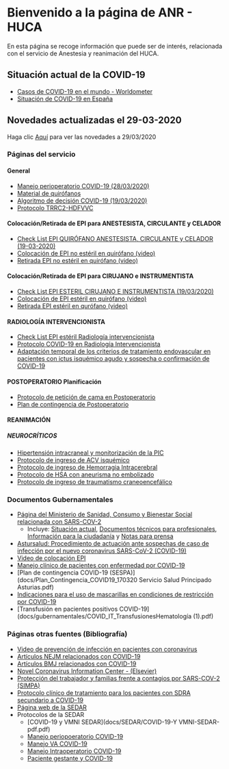 # Bienvenido a la página de ANR - HUCA

En esta página se recoge información que puede ser de interés, relacionada con el servicio de Anestesia y reanimación del HUCA.

## Situación actual de la COVID-19
* [Casos de COVID-19 en el mundo - Worldometer](https://www.worldometers.info/coronavirus/#countries)
* [Situación de COVID-19 en España](https://covid19.isciii.es/)

## Novedades actualizadas el 29-03-2020

Haga clic [Aquí](novedades.md) para ver las novedades a 29/03/2020


### Páginas del servicio

#### General
* [Manejo perioperatorio COVID-19 (28/03/2020)](https://drive.google.com/open?id=1FTGegycvAfEgzLARzSFwZvq_lbYCw7pF)
* [Material de quirófanos](docs/servicio/MATERALQUIROFANOS_COVID_19.docx)
* [Algoritmo de decisión COVID-19 (19/03/2020)](docs/servicio/ALGORITMO__de_decision_COVID_19__en_paciente_quirúrgico.docx)
* [Protocolo TRRC2-HDFVVC](https://drive.google.com/open?id=1GbMuLr06utrG-yH__TUAVzmxihlrtn4y)

#### Colocación/Retirada de EPI para **ANESTESISTA, CIRCULANTE y CELADOR**
  * [Check List EPI QUIRÓFANO ANESTESISTA, CIRCULANTE y CELADOR (19-03-2020)](docs/servicio/CHECK_LIST_EPI_quirófano_Anestesista_Circulante_y_Celador.docx)
  * [Colocación de EPI no estéril en quirófano (video)](https://youtu.be/NA2lnNf2GWM)
  * [Retirada EPI no estéril en quirófano (video)](https://youtu.be/gSMKlA2-Fm8)

#### Colocación/Retirada de EPI para **CIRUJANO e INSTRUMENTISTA**
  * [Check List EPI ESTERIL CIRUJANO E INSTRUMENTISTA (19/03/2020)](docs/servicio/CHECK_LIST_EPI_ESTERIL_cirujano_e_instrumentista_(1).docx)
  * [Colocación de EPI estéril en quirófano (video)](https://youtu.be/DcnsQFqQ9gU)
  * [Retirada EPI estéril en qurófano (video)](https://youtu.be/Ne4Ajs5auGU)

#### RADIOLOGÍA INTERVENCIONISTA
  * [Check List EPI estéril Radiología intervencionista](https://drive.google.com/open?id=1jjVka6drIJmI4gEXQgbpVr6fwt410Cim)
  * [Protocolo COVID-19 en Radiología Intervencionista](https://drive.google.com/open?id=1Sp4fw1apfP9KqtsrRH6OxMVlLS3CTYFI)
  * [Adaptación temporal de los criterios de tratamiento endovascular en pacientes con ictus isquémico agudo y sospecha o confirmación de COVID-19](https://drive.google.com/open?id=1caJQKOamMl776EUAORIhKP131d1yLXHH)
<!-- * [Manejo perioperatorio COVID-19 (19/03/2020)](docs/servicio/19_Marzo_Manejo_perioperatorio_COVID.pdf) -->

#### POSTOPERATORIO Planificación
  * [Protocolo de petición de cama en Postoperatorio](docs/POSTOPERATORO_protocolo_peticion_cama.docx)
  * [Plan de contingencia de Postoperatorio](https://drive.google.com/open?id=1hXh9hNBIF2Qym_J4q1NesUzMPFYF196r)
  
#### REANIMACIÓN
##### NEUROCRÍTICOS
  * [Hipertensión intracraneal y monitorización de la PIC](https://drive.google.com/open?id=1nLTCo8QojBAfJnt6CutSY9Il31dbOtWb)
  * [Protocolo de ingreso de ACV isquémico](https://drive.google.com/open?id=1m1NX40pZvTNRXXTWoVr6TWEhdajfQOSv)
  * [Protocolo de ingreso de Hemorragia Intracerebral](https://drive.google.com/open?id=10WVv4V9BllHO_UsUWq17iLfGsln8N_Ny)
  * [Protocolo de HSA con aneurisma no embolizado](https://drive.google.com/open?id=1_9F1eFoO8MJnJ5aT67qR8bG4n-qNgbgn)
  * [Protocolo de ingreso de traumatismo craneoencefálico](https://drive.google.com/open?id=1wtrx_Q3ydYRUS0yZQqnHbic-nQFi4lFb)
  

### Documentos Gubernamentales

* [Página del Ministerio de Sanidad, Consumo y Bienestar Social relacionada con SARS-COV-2](https://www.mscbs.gob.es/profesionales/saludPublica/ccayes/alertasActual/nCov-China/home.htm)
  * Incluye: [Situación actual](https://www.mscbs.gob.es/profesionales/saludPublica/ccayes/alertasActual/nCov-China/situacionActual.htm), [Documentos técnicos para profesionales](https://www.mscbs.gob.es/profesionales/saludPublica/ccayes/alertasActual/nCov-China/documentos.htm), [Información para la ciudadanía](https://www.mscbs.gob.es/profesionales/saludPublica/ccayes/alertasActual/nCov-China/ciudadania.htm) y [Notas para prensa](https://www.mscbs.gob.es/profesionales/cargarNotas.do)
* [Astursalud: Procedimiento de actuación ante sospechas de caso de infección por el nuevo coronavirus SARS-CoV-2 (COVID-19)](https://www.astursalud.es/en/noticias/-/noticias/procedimiento-de-actuacion-ante-sospechas-de-caso-de-infeccion-por-el-nuevo-coronavirus-2019-ncov-en-asturias)
* [Video de colocación EPI](https://www.youtube.com/watch?v=jjaJYRolrJo&feature=youtu.be)
* [Manejo clínico de pacientes con enfermedad por COVID-19](docs/Manejo-clínico-de-pacientes-con-enfermedad-por-COVID-19-MINISTERIO-SANIDA-pdf.pdf)
* [Plan de contingencia COVID-19 \(SESPA)](docs/Plan_Contingencia_COVID19_170320 Servicio Salud Principado Asturias.pdf)
* [Indicaciones para el uso de mascarillas en condiciones de restricción por COVID-19](docs/gubernamentales/COVID_19_MASCARILLAS_20200316_Ed1-MPSP.pdf)
* [Transfusión en pacientes positivos COVID-19](docs/gubernamentales/COVID_IT_TransfusionesHematología (1).pdf)

### Páginas otras fuentes (Bibliografía)

* [Video de prevención de infección en pacientes con coronavirus](https://www.youtube.com/watch?v=zh-0br7NrDY)
* [Artículos NEJM relacionados con COVID-19](https://www.nejm.org/coronavirus?cid=DM88311&bid=165326853)
* [Artículos BMJ relacionados con COVID-19](https://www.bmj.com/coronavirus?int_source=wisepops&int_medium=wisepops&int_campaign=DAA_CoronaVirus_Jan24)
* [Novel Coronavirus Information Center - (Elsevier)](https://www.elsevier.com/connect/coronavirus-information-center?utm_campaign=HS_20ES1738002_Professionals_CorporateComm_COVID19_Resources_PIF&utm_campaignPK=1681659956&utm_term=OP65731&utm_content=1681659958&utm_source=85&BID=1082604870&utm_medium=email&SIS_ID=-1)
* [Protección del trabajador y familias frente a contagios por SARS-COV-2 (SIMPA)](docs/PROTECCIÓN_DEL_TRABAJADOR.docx)
* [Protocolo clínico de tratamiento para los pacientes con SDRA secundario a COVID-19](https://drive.google.com/open?id=1ysUkBZrwUDyCk7xijqGLyKzuyuVDNU0G)
* [Página web de la SEDAR](https://sedar.es/index.php/agenda/noticias/webinars)
* Protocolos de la SEDAR
  * [COVID-19 y VMNI SEDAR](docs/SEDAR/COVID-19-Y VMNI-SEDAR-pdf.pdf)
  * [Manejo periopoeratorio COVID-19](docs/SEDAR/MANEJO-PERIOPERATORIO-COVID-19-SEDAR-pdf.pdf)
  * [Manejo VA COVID-19](docs/SEDAR/MANEJO-VA-COVID-19-SEDAR-pdf.pdf)
  * [Manejo Intraoperatorio COVID-19](docs/SEDAR/Manefjo-INTRAOPERATORIO-p-COVID-19-SEDAR-pdf.pdf)
  * [Paciente gestante y COVID-19](docs/SEDAR/Paciente-GESTANTE-y-coronavirus-2019--nCoV,-COVID--19-SEDAR-pdf.pdf)
